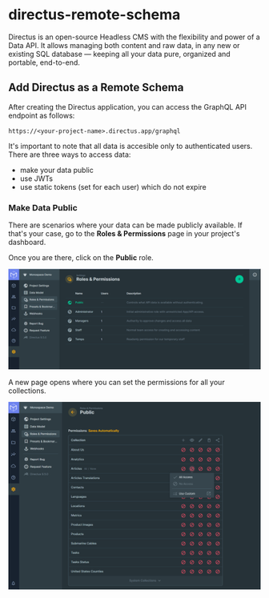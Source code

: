 # directus-remote-schema

Directus is an open-source Headless CMS with the flexibility and power of a Data API. It allows managing both content and raw data, in any new or existing SQL database — keeping all your data pure, organized and portable, end-to-end.

## Add Directus as a Remote Schema

After creating the Directus application, you can access the GraphQL API endpoint as follows:

```
https://<your-project-name>.directus.app/graphql
```

It's important to note that all data is accesible only to authenticated users. There are three ways to access data:
* make your data public
* use JWTs
* use static tokens (set for each user) which do not expire

### Make Data Public

There are scenarios where your data can be made publicly available. If that's your case, go to the **Roles & Permissions** page in your project's dashboard.

Once you are there, click on the **Public** role.

![Directus Roles and Permissions](https://raw.githubusercontent.com/catalinpit/directus-remote-schema/main/images/directus-roles-permissions.png)

A new page opens where you can set the permissions for all your collections.

![Directus Roles and Permissions](https://raw.githubusercontent.com/catalinpit/directus-remote-schema/main/images/directus-set-public-permissions.png)